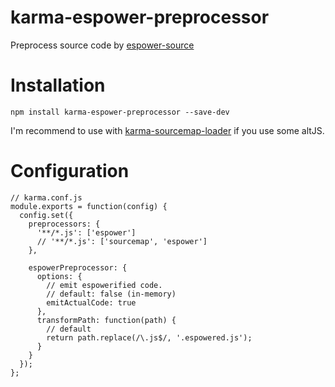 # karma-espower-preprocessor

Preprocess source code by [espower-source](https://www.npmjs.org/package/espower-source)

# Installation

```
npm install karma-espower-preprocessor --save-dev
```

I'm recommend to use with [karma-sourcemap-loader](https://www.npmjs.org/package/karma-sourcemap-loader) if you use some altJS.

# Configuration

```
// karma.conf.js
module.exports = function(config) {
  config.set({
    preprocessors: {
      '**/*.js': ['espower']
      // '**/*.js': ['sourcemap', 'espower']
    },

    espowerPreprocessor: {
      options: {
        // emit espowerified code.
        // default: false (in-memory)
        emitActualCode: true
      },
      transformPath: function(path) {
        // default
        return path.replace(/\.js$/, '.espowered.js');
      }
    }
  });
};
```
